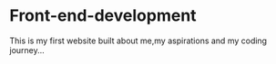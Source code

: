 # Front-end-development
This is my first website built about me,my aspirations and my coding journey...
